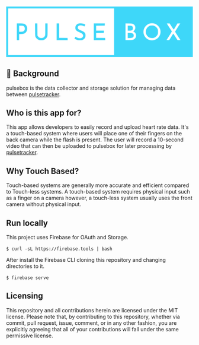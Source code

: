 ![pulsebox](./public/images/PULSEBOX-V1.svg)

## 💭 Background

pulsebox is the data collector and storage solution for managing data between [pulsetracker](https://github.com/akilhylton/pulsetracker).

## Who is this app for?

This app allows developers to easily record and upload heart rate
data. It's a touch-based system where users will place one of their fingers on the back camera while the flash is present. The user will record a 10-second video that can then be uploaded to pulsebox for later processing by [pulsetracker](https://github.com/akilhylton/pulsetracker).

## Why Touch Based?

Touch-based systems are generally more accurate and efficient compared to Touch-less systems. A touch-based system requires physical input such as a finger on a camera however, a touch-less system usually uses the front camera without physical input.

## Run locally

This project uses Firebase for OAuth and Storage.

```
$ curl -sL https://firebase.tools | bash
```

After install the Firebase CLI cloning this repository
and changing directories to it.

```
$ firebase serve
```

## Licensing

This repository and all contributions herein are licensed under the MIT license. Please note that, by contributing to this repository, whether via commit, pull request, issue, comment, or in any other fashion, you are explicitly agreeing that all of your contributions will fall under the same permissive license.
